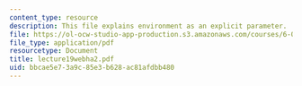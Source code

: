 ```yaml
---
content_type: resource
description: This file explains environment as an explicit parameter.
file: https://ol-ocw-studio-app-production.s3.amazonaws.com/courses/6-001-structure-and-interpretation-of-computer-programs-spring-2005/bbcae5e73a9c85e3b628ac81afdbb480_lecture19webha2.pdf
file_type: application/pdf
resourcetype: Document
title: lecture19webha2.pdf
uid: bbcae5e7-3a9c-85e3-b628-ac81afdbb480
---
```

